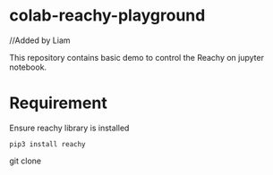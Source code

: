 # colab-reachy-playground

//Added by Liam

This repository contains basic demo to control the Reachy on jupyter notebook.

# Requirement
Ensure reachy library is installed 
```
pip3 install reachy
```

git clone 